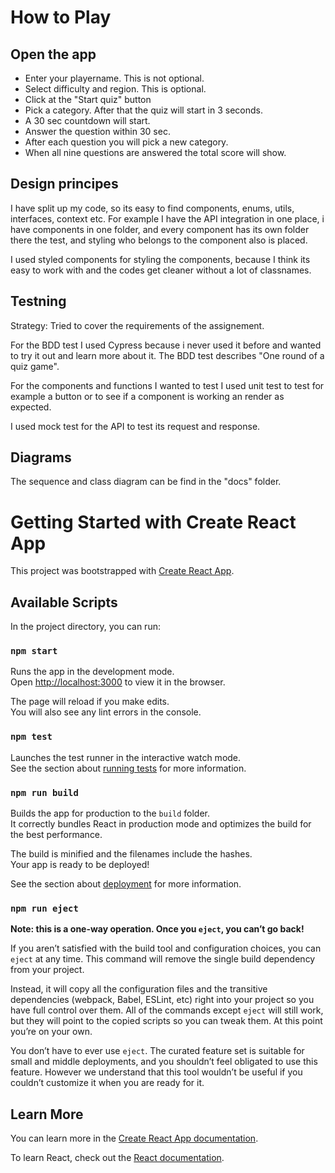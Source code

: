 # How to Play

## Open the app

- Enter your playername. This is not optional.
- Select difficulty and region. This is optional.
- Click at the "Start quiz" button
- Pick a category. After that the quiz will start in 3 seconds.
- A 30 sec countdown will start.
- Answer the question within 30 sec. 
- After each question you will pick a new category.
- When all nine questions are answered the total score will show. 

## Design principes

I have split up my code, so its easy to find components, enums, utils, interfaces, context etc.
For example I have the API integration in one place, i have components in one folder, and every component has its own folder there the test, and styling who belongs to the component also is placed.

I used styled components for styling the components, because I think its easy to work with and the codes get cleaner without a lot of classnames.

## Testning

Strategy: Tried to cover the requirements of the assignement. 

For the BDD test I used Cypress because i never used it before and wanted to try it out and learn more about it. The BDD test describes "One round of a quiz game".

For the components and functions I wanted to test I used unit test to test for example a button or to see if a component is working an render as expected. 

I used mock test for the API to test its request and response. 


## Diagrams

The sequence and class diagram can be find in the "docs" folder. 

# Getting Started with Create React App

This project was bootstrapped with [Create React App](https://github.com/facebook/create-react-app).

## Available Scripts

In the project directory, you can run:

### `npm start`

Runs the app in the development mode.\
Open [http://localhost:3000](http://localhost:3000) to view it in the browser.

The page will reload if you make edits.\
You will also see any lint errors in the console.

### `npm test`

Launches the test runner in the interactive watch mode.\
See the section about [running tests](https://facebook.github.io/create-react-app/docs/running-tests) for more information.

### `npm run build`

Builds the app for production to the `build` folder.\
It correctly bundles React in production mode and optimizes the build for the best performance.

The build is minified and the filenames include the hashes.\
Your app is ready to be deployed!

See the section about [deployment](https://facebook.github.io/create-react-app/docs/deployment) for more information.

### `npm run eject`

**Note: this is a one-way operation. Once you `eject`, you can’t go back!**

If you aren’t satisfied with the build tool and configuration choices, you can `eject` at any time. This command will remove the single build dependency from your project.

Instead, it will copy all the configuration files and the transitive dependencies (webpack, Babel, ESLint, etc) right into your project so you have full control over them. All of the commands except `eject` will still work, but they will point to the copied scripts so you can tweak them. At this point you’re on your own.

You don’t have to ever use `eject`. The curated feature set is suitable for small and middle deployments, and you shouldn’t feel obligated to use this feature. However we understand that this tool wouldn’t be useful if you couldn’t customize it when you are ready for it.

## Learn More

You can learn more in the [Create React App documentation](https://facebook.github.io/create-react-app/docs/getting-started).

To learn React, check out the [React documentation](https://reactjs.org/).
